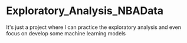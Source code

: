 # Exploratory_Analysis_NBAData

It's just a project where I can practice the exploratory analysis and even focus on develop some machine learning models